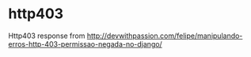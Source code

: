 http403
=======

Http403 response from http://devwithpassion.com/felipe/manipulando-erros-http-403-permissao-negada-no-django/